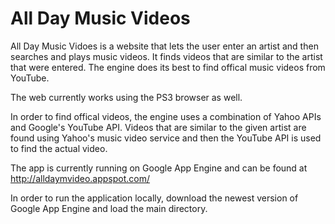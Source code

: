 All Day Music Videos
====================

All Day Music Vidoes is a website that lets the user enter an artist and then searches and plays music videos.  It finds videos that are similar to the artist that were entered.  The engine does its best to find offical music videos from YouTube. 

The web currently works using the PS3 browser as well.

In order to find offical videos, the engine uses a combination of Yahoo APIs and Google's YouTube API. Videos that are similar to the given artist are found using Yahoo's music video service and then the YouTube API is used to find the actual video.

The app is currently running on Google App Engine and can be found at http://alldaymvideo.appspot.com/

In order to run the application locally, download the newest version of Google App Engine and load the main directory.
